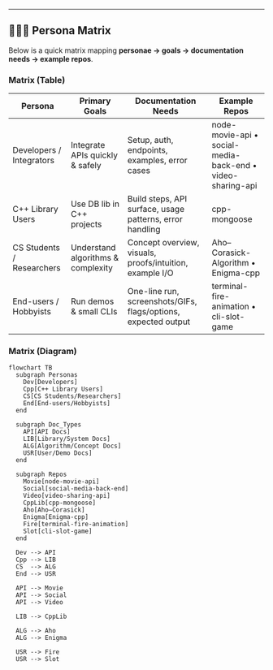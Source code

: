 

---

## 🧑‍🤝‍🧑 Persona Matrix

Below is a quick matrix mapping **personae → goals → documentation needs → example repos**.

### Matrix (Table)
| Persona | Primary Goals | Documentation Needs | Example Repos |
|---|---|---|---|
| Developers / Integrators | Integrate APIs quickly & safely | Setup, auth, endpoints, examples, error cases | node-movie-api • social-media-back-end • video-sharing-api |
| C++ Library Users | Use DB lib in C++ projects | Build steps, API surface, usage patterns, error handling | cpp-mongoose |
| CS Students / Researchers | Understand algorithms & complexity | Concept overview, visuals, proofs/intuition, example I/O | Aho–Corasick-Algorithm • Enigma-cpp |
| End-users / Hobbyists | Run demos & small CLIs | One-line run, screenshots/GIFs, flags/options, expected output | terminal-fire-animation • cli-slot-game |

### Matrix (Diagram)
```mermaid
flowchart TB
  subgraph Personas
    Dev[Developers]
    Cpp[C++ Library Users]
    CS[CS Students/Researchers]
    End[End-users/Hobbyists]
  end

  subgraph Doc_Types
    API[API Docs]
    LIB[Library/System Docs]
    ALG[Algorithm/Concept Docs]
    USR[User/Demo Docs]
  end

  subgraph Repos
    Movie[node-movie-api]
    Social[social-media-back-end]
    Video[video-sharing-api]
    CppLib[cpp-mongoose]
    Aho[Aho–Corasick]
    Enigma[Enigma-cpp]
    Fire[terminal-fire-animation]
    Slot[cli-slot-game]
  end

  Dev --> API
  Cpp --> LIB
  CS  --> ALG
  End --> USR

  API --> Movie
  API --> Social
  API --> Video

  LIB --> CppLib

  ALG --> Aho
  ALG --> Enigma

  USR --> Fire
  USR --> Slot
```
